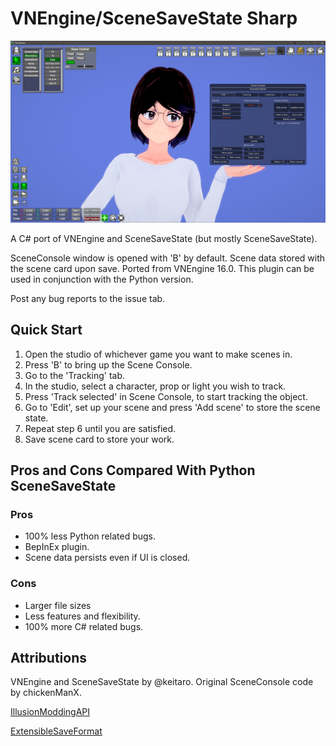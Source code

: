 # VNEngine/SceneSaveState Sharp

![Promo Image](https://github.com/hallongrotta/VNEngine-Sharp/blob/master/promo.png)

A C# port of VNEngine and SceneSaveState (but mostly SceneSaveState).

SceneConsole window is opened with 'B' by default. Scene data stored with the scene card upon save.
Ported from VNEngine 16.0. This plugin can be used in conjunction with the Python version.

Post any bug reports to the issue tab.

## Quick Start
1. Open the studio of whichever game you want to make scenes in.
2. Press 'B' to bring up the Scene Console.
3. Go to the 'Tracking' tab.
4. In the studio, select a character, prop or light you wish to track.
5. Press 'Track selected' in Scene Console, to start tracking the object.
6. Go to 'Edit', set up your scene and press 'Add scene' to store the scene state.
8. Repeat step 6 until you are satisfied.
7. Save scene card to store your work.


## Pros and Cons Compared With Python SceneSaveState

### Pros 
* 100% less Python related bugs.
* BepInEx plugin.
* Scene data persists even if UI is closed.

### Cons
* Larger file sizes
* Less features and flexibility.
* 100% more C# related bugs.

## Attributions

VNEngine and SceneSaveState by @keitaro.
Original SceneConsole code by chickenManX.

[IllusionModdingAPI](https://github.com/IllusionMods/IllusionModdingAPI)

[ExtensibleSaveFormat](https://github.com/IllusionMods/BepisPlugins)
